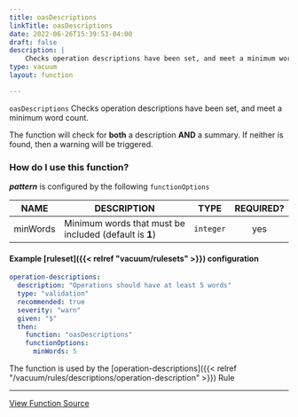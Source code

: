 ```yaml
---
title: oasDescriptions
linkTitle: oasDescriptions
date: 2022-06-26T15:39:53-04:00
draft: false
description: |
    Checks operation descriptions have been set, and meet a minimum word count.
type: vacuum
layout: function

---
```


`oasDescriptions` Checks operation descriptions have been set, and meet a minimum word count.

The function will check for **both** a description **AND** a summary. If neither is found, then a warning will be
triggered.

### How do I use this function?

**_pattern_** is configured by the following `functionOptions`

|   NAME   | DESCRIPTION                                             |   TYPE    | REQUIRED? |
|:--------:|---------------------------------------------------------|:---------:|:---------:|
| minWords | Minimum words that must be included (default is **1**)  | `integer` |    yes    |

#### Example [ruleset]({{< relref "vacuum/rulesets" >}}) configuration

```yaml
operation-descriptions:
  description: "Operations should have at least 5 words"
  type: "validation"
  recommended: true
  severity: "warn"
  given: "$"
  then:
    function: "oasDescriptions"
    functionOptions:
      minWords: 5
```

The function is used by
the [operation-descriptions]({{< relref "/vacuum/rules/descriptions/operation-description" >}}) Rule

---

[View Function Source](https://github.com/daveshanley/vacuum/blob/main/functions/openapi/operation_parameters.go)